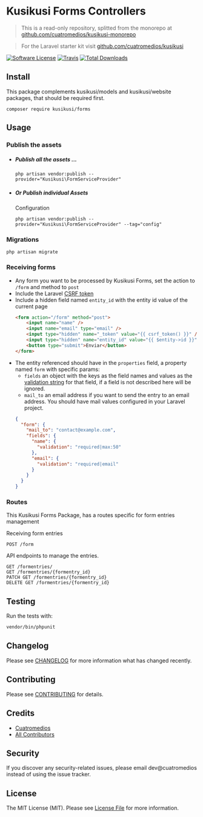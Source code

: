 # Kusikusi Forms Controllers 
> This is a read-only repository, splitted from the monorepo at [github.com/cuatromedios/kusikusi-monorepo](https://github.com/cuatromedios/kusikusi-monorepo)

> For the Laravel starter kit visit [github.com/cuatromedios/kusikusi](https://github.com/cuatromedios/kusikusi)
> 
[![Software License](https://img.shields.io/badge/license-MIT-brightgreen.svg?style=flat-square)](LICENSE.md)
[![Travis](https://img.shields.io/travis/kusikusi/website.svg?style=flat-square)]()
[![Total Downloads](https://img.shields.io/packagist/dt/kusikusi/website.svg?style=flat-square)](https://packagist.org/packages/kusikusi/website)

## Install

This package complements kusikusi/models and kusikusi/website packages, that should be required first.

```
composer require kusikusi/forms
```

## Usage
### Publish the assets
- ##### Publish all the assets ...
  ```shell
  php artisan vendor:publish --provider="Kusikusi\FormServiceProvider"
  ```

- ##### Or Publish individual Assets
  Configuration
  ```shell
  php artisan vendor:publish --provider="Kusikusi\FormServiceProvider" --tag="config"
  ```

### Migrations
```shell
php artisan migrate
```

### Receiving forms
* Any form you want to be processed by Kusikusi Forms, set the action to `/form` and method to `post`
* Include the Laravel  [CSRF token](https://laravel.com/docs/csrf)
* Include a hidden field named `entity_id` with the entity id value of the current page
  ```html
  <form action="/form" method="post">
      <input name="name" />
      <input name="email" type="email" />
      <input type="hidden" name="_token" value="{{ csrf_token() }}" />
      <input type="hidden" name="entity_id" value="{{ $entity->id }}" />
      <button type="submit">Enviar</button>
  </form>
  ```
* The entity referenced should have in the `properties` field, a property named `form` with specific params:
  * `fields` an object with the keys as the field names and values as the [validation string](https://laravel.com/docs/validation) for that field, if a field is not described here will be ignored.
  * `mail_to` an email address if you want to send the entry to an email address. You should have mail values configured in your Laravel project.
  ```json
  {
    "form": {
      "mail_to": "contact@example.com",
      "fields": {
        "name": {
          "validation": "required|max:50"
        },
        "email": {
          "validation": "required|email"
        }
      }
    }
  }
  ```

### Routes
This Kusikusi Forms Package, has a routes specific for form entries management

Receiving form entries

```http
POST /form
```

API endpoints to manage the entries.

```http
GET /formentries/
GET /formentries/{formentry_id}
PATCH GET /formentries/{formentry_id}
DELETE GET /formentries/{formentry_id}
```

## Testing
Run the tests with:

``` bash
vendor/bin/phpunit
```

## Changelog
Please see [CHANGELOG](CHANGELOG.md) for more information what has changed recently.

## Contributing
Please see [CONTRIBUTING](CONTRIBUTING.md) for details.

## Credits

- [Cuatromedios](https://github.com/kusikusi)
- [All Contributors](https://github.com/kusikusi/website/contributors)

## Security
If you discover any security-related issues, please email dev@cuatromedios instead of using the issue tracker.

## License
The MIT License (MIT). Please see [License File](/LICENSE.md) for more information.
